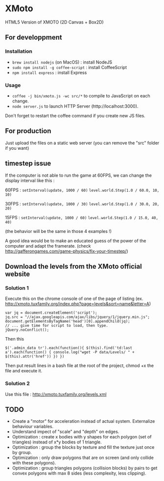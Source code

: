 XMoto
=====

HTML5 Version of XMOTO (2D Canvas + Box2D)

## For developpment

### Installation

 * ```brew install nodejs``` (on MacOS) : install NodeJS
 * ```sudo npm install -g coffee-script``` : install CoffeeScript
 * ```npm install express``` : install Express

### Usage

 * ```coffee -j bin/xmoto.js -wc src/*``` to compile to JavaScript on each change.
 * ```node server.js``` to launch HTTP Server (http://localhost:3000).

Don't forget to restart the coffee command if you create new JS files.

## For production

Just upload the files on a static web server (you can remove the "src" folder if you want)

## timestep issue

If the computer is not able to run the game at 60FPS, we can change the display interval like this :

60FPS :
```setInterval(update, 1000 / 60)```
```level.world.Step(1.0 / 60.0, 10, 10)```

30FPS :
```setInterval(update, 1000 / 30)```
```level.world.Step(1.0 / 30.0, 20, 20)```

15FPS :
```setInterval(update, 1000 / 60)```
```level.world.Step(1.0 / 15.0, 40, 40)```

(the behavior will be the same in those 4 examples !)

A good idea would be to make an educated guess of the power of the computer and adapt the framerate.
(check http://gafferongames.com/game-physics/fix-your-timestep/)

## Download the levels from the XMoto official website

### Solution 1

Execute this on the chrome console of one of the page of listing (ex. http://xmoto.tuxfamily.org/index.php?page=levels&sort=name&letter=A)

```
var jq = document.createElement('script');
jq.src = "//ajax.googleapis.com/ajax/libs/jquery/1/jquery.min.js";
document.getElementsByTagName('head')[0].appendChild(jq);
// ... give time for script to load, then type.
jQuery.noConflict();
```

Then this

```
$('.admin_data tr').each(function(){ $(this).find('td:last a').each(function() { console.log("wget -P data/Levels/ " + $(this).attr('href')) }) })
```

Then put result lines in a bash file at the root of the project, chmod +x the file and execute it.

### Solution 2

Use this file : http://xmoto.tuxfamily.org/levels.xml

## TODO

 * Create a "motor" for acceleration instead of actual system. Externalize behaviour variables.
 * Understand impect of "scale" and "depth" on edges.
 * Optimization : create x bodies with y shapes for each polygon (set of triangles) instead of x*y bodies of 1 triangle.
 * Optimization : group the blocks by texture and fill the texture just once by group.
 * Optimization : only draw polygons that are on screen (and only collide with these polygons).
 * Optimization : group triangles polygons (collision blocks) by pairs to get convex polygons with max 8 sides (less complexity, less clipping).
